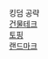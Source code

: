 킹덤 공략  
[건물테크](whitedokgu.github.io/건물테크/main.html)<br>
[토핑](whitedokgu.github.io/토핑/main.html)<br>
[랜드마크](whitedokgu.github.io/랜드마크/main.html)
